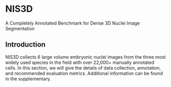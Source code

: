 # NIS3D
A Completely Annotated Benchmark for Dense 3D Nuclei Image Segmentation

## Introduction
NIS3D collects 6 large volume embryonic nuclei images from the three most widely used species in the field with over 22,000+ manually annotated cells. In this section, we will give the details of data collection, annotation, and recommended evaluation metrics. Additional information can be found in the supplementary.
